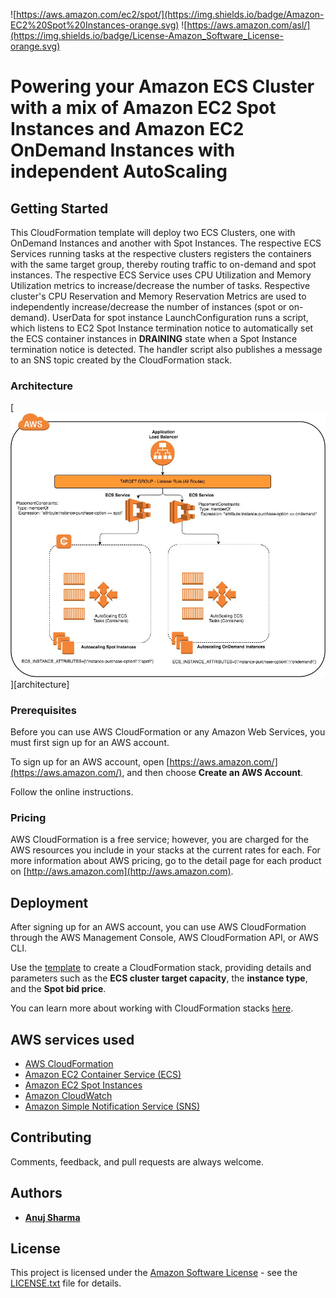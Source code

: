 
![https://aws.amazon.com/ec2/spot/](https://img.shields.io/badge/Amazon-EC2%20Spot%20Instances-orange.svg) ![https://aws.amazon.com/asl/](https://img.shields.io/badge/License-Amazon_Software_License-orange.svg)

# Powering your Amazon ECS Cluster with a mix of Amazon EC2 Spot Instances and Amazon EC2 OnDemand Instances with independent AutoScaling


## Getting Started

This CloudFormation template will deploy two ECS Clusters, one with OnDemand Instances and another with Spot Instances.
The respective ECS Services running tasks at the respective clusters registers the containers with the same target group, thereby routing traffic to on-demand and spot instances.
The respective ECS Service uses CPU Utilization and Memory Utilization metrics to increase/decrease the number of tasks.
Respective cluster's CPU Reservation and Memory Reservation Metrics are used to independently increase/decrease the number of instances (spot or on-demand).
UserData for spot instance LaunchConfiguration runs a script, which listens to EC2 Spot Instance termination notice to automatically set the ECS container instances in **DRAINING** state when a Spot Instance termination notice is detected. The handler script also publishes a message to an SNS topic created by the CloudFormation stack.

### Architecture

[![](images/ecs-spot-ondemand-autoscaling.jpeg)][architecture]

### Prerequisites

Before you can use AWS CloudFormation or any Amazon Web Services, you must first sign up for an AWS account.

To sign up for an AWS account, open [https://aws.amazon.com/](https://aws.amazon.com/), and then choose **Create an AWS Account**.

Follow the online instructions.

### Pricing

AWS CloudFormation is a free service; however, you are charged for the AWS resources you include in your stacks at the current rates for each. For more information about AWS pricing, go to the detail page for each product on [http://aws.amazon.com](http://aws.amazon.com).

## Deployment

After signing up for an AWS account, you can use AWS CloudFormation through the AWS Management Console, AWS CloudFormation API, or AWS CLI.

Use the [template](ecs-spot-asg-two-cluster.yaml) to create a CloudFormation stack, providing details and parameters such as the **ECS cluster target capacity**, the **instance type**, and the **Spot bid price**.

You can learn more about working with CloudFormation stacks [here](http://docs.aws.amazon.com/AWSCloudFormation/latest/UserGuide/stacks.html).

## AWS services used

* [AWS CloudFormation](https://aws.amazon.com/cloudformation/)
* [Amazon EC2 Container Service (ECS)](https://aws.amazon.com/ecs/)
* [Amazon EC2 Spot Instances](https://aws.amazon.com/ec2/spot/)
* [Amazon CloudWatch](https://aws.amazon.com/cloudwatch/)
* [Amazon Simple Notification Service (SNS)](https://aws.amazon.com/sns/)

## Contributing

Comments, feedback, and pull requests are always welcome.

## Authors

* [**Anuj Sharma**](https://github.com/anshrma)

## License

This project is licensed under the [Amazon Software License](https://aws.amazon.com/asl/) - see the [LICENSE.txt](LICENSE.txt) file for details.
